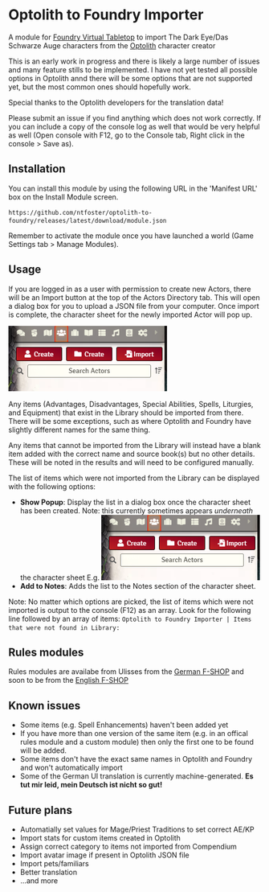 # Optolith to Foundry Importer
A module for [Foundry Virtual Tabletop](https://foundryvtt.com/) to import The Dark Eye/Das Schwarze Auge characters from the [Optolith](https://optolith.app/) character creator

This is an early work in progress and there is likely a large number of issues and many feature stills to be implemented. I have not yet tested all possible options in Optolith annd there will be some options that are not supported yet, but the most common ones should hopefully work.

Special thanks to the Optolith developers for the translation data!

Please submit an issue if you find anything which does not work correctly. If you can include a copy of the console log as well that would be very helpful as well (Open console with F12, go to the Console tab, Right click in the console > Save as).

## Installation

You can install this module by using the following URL in the 'Manifest URL' box on the Install Module screen.
```
https://github.com/ntfoster/optolith-to-foundry/releases/latest/download/module.json
```
Remember to activate the module once you have launched a world (Game Settings tab > Manage Modules).

## Usage
If you are logged in as a user with permission to create new Actors, there will be an Import button at the top of the Actors Directory tab. This will open a dialog box for you to upload a JSON file from your computer. Once import is complete, the character sheet for the newly imported Actor will pop up.

![Import button in Actor Directory](actor-import-button.png "Import button in Actor Directory")

Any items (Advantages, Disadvantages, Special Abilities, Spells, Liturgies, and Equipment) that exist in the Library should be imported from there. There will be some exceptions, such as where Optolith and Foundry have slightly different names for the same thing.

Any items that cannot be imported from the Library will instead have a blank item added with the correct name and source book(s) but no other details. These will be noted in the results and will need to be configured manually.

The list of items which were not imported from the Library can be displayed with the following options:
- **Show Popup**: Display the list in a dialog box once the character sheet has been created. Note: this currently sometimes appears *underneath* the character sheet
E.g. ![Results dialog](actor-import-button.png "Results dialog")
- **Add to Notes**: Adds the list to the Notes section of the character sheet.

Note: No matter which options are picked, the list of items which were not imported is output to the console (F12) as an array. Look for the following line followed by an array of items: `Optolith to Foundry Importer | Items that were not found in Library:`

## Rules modules ##
Rules modules are availabe from Ulisses from the [German F-SHOP](https://www.f-shop.de/virtual-tabletops/) and soon to be from the [English F-SHOP](https://www.ulissesf-shop.com/)

## Known issues
- Some items (e.g. Spell Enhancements) haven't been added yet
- If you have more than one version of the same item (e.g. in an offical rules module and a custom module) then only the first one to be found will be added.
- Some items don't have the exact same names in Optolith and Foundry and won't automatically import
- Some of the German UI translation is currently machine-generated. **Es tut mir leid, mein Deutsch ist nicht so gut!**

## Future plans
- Automatially set values for Mage/Priest Traditions to set correct AE/KP
- Import stats for custom items created in Optolith
- Assign correct category to items not imported from Compendium
- Import avatar image if present in Optolith JSON file
- Import pets/familiars
- Better translation
- ...and more
